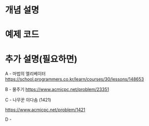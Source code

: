# 개념 설명

# 예제 코드

# 추가 설명(필요하면)

A - 마법의 엘리베이터
https://school.programmers.co.kr/learn/courses/30/lessons/148653

B - 물주기
https://www.acmicpc.net/problem/23351

C - 나무꾼 이다솜 (1421)

https://www.acmicpc.net/problem/1421

D -
